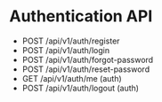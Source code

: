 # Authentication API

- POST /api/v1/auth/register
- POST /api/v1/auth/login
- POST /api/v1/auth/forgot-password
- POST /api/v1/auth/reset-password
- GET /api/v1/auth/me (auth)
- POST /api/v1/auth/logout (auth)